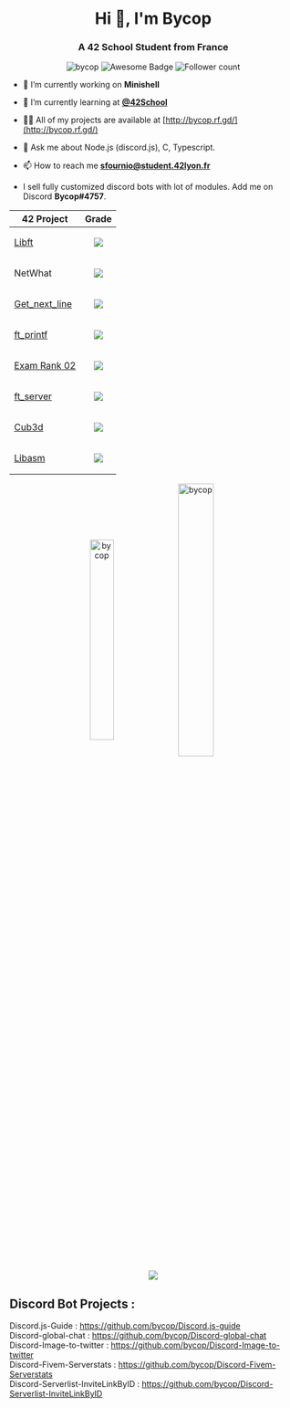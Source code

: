 <h1 align="center">Hi 👋, I'm Bycop</h1>
<h3 align="center">A 42 School Student from France</h3>

<p align="center"> 
 <img src="https://komarev.com/ghpvc/?username=bycop&label=Profile%20views&color=0e75b6&style=flat" alt="bycop" />
 <img src="https://cdn.rawgit.com/sindresorhus/awesome/d7305f38d29fed78fa85652e3a63e154dd8e8829/media/badge.svg" alt="Awesome Badge"/>
 <img src="https://img.shields.io/github/followers/bycop.svg?style=social&label=Follow&maxAge=2592000" alt="Follower count"/>
 </p>

<p align="left">  </p>

- 🔭 I’m currently working on **Minishell**

- 🌱 I’m currently learning at [**@42School**](https://github.com/42School)

- 👨‍💻 All of my projects are available at [http://bycop.rf.gd/](http://bycop.rf.gd/)

- 💬 Ask me about Node.js (discord.js), C, Typescript.

- 📫 How to reach me **sfournio@student.42lyon.fr**

-  I sell fully customized discord bots with lot of modules. Add me on Discord **Bycop#4757**.

| 42 Project        | Grade      |
| -----|-----|
| <a href="https://github.com/bycop/42-libft"> Libft </a> | <p align="center"><img align="center" src="https://bit.ly/3qjjIHS"/> |
| NetWhat | <p align="center"><img align="center" src="https://bit.ly/3aTJoVa"> |
| <a href="https://github.com/bycop/42-get_next_line"> Get_next_line </a> | <p align="center"><img align="center" src="https://bit.ly/3d8iNXk"/> |
| <a href="https://github.com/bycop/42-ft_printf"> ft_printf </a> | <p align="center"><img align="center" src="https://bit.ly/3qhjm4u"/> |
| <a href="https://github.com/bycop/42-exam-rank-02"> Exam Rank 02 </a> | <p align="center"><img align="center" src="https://bit.ly/3p9mVsg"/> </p>|
| <a href="https://github.com/bycop/42-ft_server"> ft_server </a> | <p align="center"><img align="center" src="https://bit.ly/3p8mGha"/> |
| <a href="https://github.com/bycop/42-cub3d"> Cub3d </a> | <p align="center"><img align="center" src="https://bit.ly/3sHonV5"/> |
| <a href="https://github.com/bycop/42-libasm"> Libasm </a> | <p align="center"><img align="center" src="https://bit.ly/3thiXjB"/> |


<p align="center"><img align="center" src="https://github-readme-stats.vercel.app/api/top-langs?username=bycop&show_icons=true&locale=en&layout=compact" alt="bycop" height="30%" width="29%"/>&nbsp;<img align="center" src="https://github-readme-stats.vercel.app/api?username=bycop&show_icons=true&locale=en" alt="bycop" height="35%" width="35%" /></p>
<p align="center"><img align="center" src="https://bit.ly/3q9ItFv"/>


## Discord Bot Projects : 
Discord.js-Guide : https://github.com/bycop/Discord.js-guide <br>
Discord-global-chat : https://github.com/bycop/Discord-global-chat <br>
Discord-Image-to-twitter : https://github.com/bycop/Discord-Image-to-twitter <br>
Discord-Fivem-Serverstats : https://github.com/bycop/Discord-Fivem-Serverstats <br>
Discord-Serverlist-InviteLinkByID : https://github.com/bycop/Discord-Serverlist-InviteLinkByID

